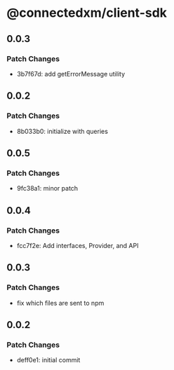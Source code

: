 # @connectedxm/client-sdk

## 0.0.3

### Patch Changes

- 3b7f67d: add getErrorMessage utility

## 0.0.2

### Patch Changes

- 8b033b0: initialize with queries

## 0.0.5

### Patch Changes

- 9fc38a1: minor patch

## 0.0.4

### Patch Changes

- fcc7f2e: Add interfaces, Provider, and API

## 0.0.3

### Patch Changes

- fix which files are sent to npm

## 0.0.2

### Patch Changes

- deff0e1: initial commit
